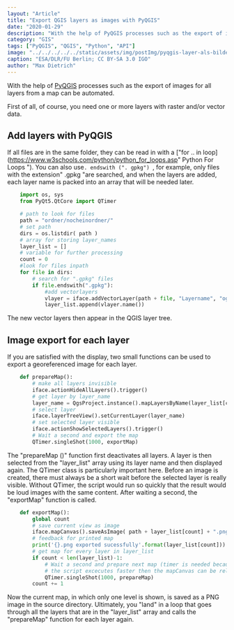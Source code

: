 ```yaml
---
layout: "Article"
title: "Export QGIS layers as images with PyQGIS"
date: "2020-01-29"
description: "With the help of PyQGIS processes such as the export of images for all layers from a map can be automated."
category: "GIS"
tags: ["PyQGIS", "QGIS", "Python", "API"]
image: "../../../../../static/assets/img/postImg/pyqgis-layer-als-bilder-exportieren.jpg"
caption: "ESA/DLR/FU Berlin; CC BY-SA 3.0 IGO"
author: "Max Dietrich"
---
```


With the help of [PyQGIS](https://docs.qgis.org/2.18/de/docs/pyqgis_developer_cookbook/index.html "PyQGIS") processes such as the export of images for all layers from a map can be automated.

First of all, of course, you need one or more layers with raster and/or vector data.

## Add layers with PyQGIS

If all files are in the same folder, they can be read in with a ["for .. in loop](https://www.w3schools.com/python/python_for_loops.asp" Python For Loops "). You can also use`. endswith (". gpkg") `, for example, only files with the extension" .gpkg "are searched, and when the layers are added, each layer name is packed into an array that will be needed later.

```py
    import os, sys
    from PyQt5.QtCore import QTimer

    # path to look for files
    path = "ordner/nocheinordner/"
    # set path
    dirs = os.listdir( path )
    # array for storing layer_names
    layer_list = []
    # variable for further processing
    count = 0
    #look for files inpath
    for file in dirs:
    	# search for ".gpkg" files 
        if file.endswith(".gpkg"):
    		#add vectorlayers
            vlayer = iface.addVectorLayer(path + file, "Layername", "ogr")
            layer_list.append(vlayer.name())
```

The new vector layers then appear in the QGIS layer tree.

## Image export for each layer

If you are satisfied with the display, two small functions can be used to export a georeferenced image for each layer.

```py
    def prepareMap():
        # make all layers invisible
    	iface.actionHideAllLayers().trigger()
        # get layer by layer_name
    	layer_name = QgsProject.instance().mapLayersByName(layer_list[count])[0]
        # select layer
    	iface.layerTreeView().setCurrentLayer(layer_name)
        # set selected layer visible
    	iface.actionShowSelectedLayers().trigger()
        # Wait a second and export the map
    	QTimer.singleShot(1000, exportMap) 
```

The "prepareMap ()" function first deactivates all layers. A layer is then selected from the "layer_list" array using its layer name and then displayed again. The QTimer class is particularly important here. Before an image is created, there must always be a short wait before the selected layer is really visible. Without QTimer, the script would run so quickly that the result would be loud images with the same content. After waiting a second, the "exportMap" function is called.

```py
    def exportMap(): 
        global count
    	# save current view as image
        iface.mapCanvas().saveAsImage( path + layer_list[count] + ".png" )
    	# feedback for printed map
        print('{}.png exported sucessfully'.format(layer_list[count]))
    	# get map for every layer in layer_list
        if count < len(layer_list)-1:
    		# Wait a second and prepare next map (timer is needed because otherwise all images have the samec content 
    		# the script excecutes faster then the mapCanvas can be reloaded
            QTimer.singleShot(1000, prepareMap) 
        count += 1
```
Now the current map, in which only one level is shown, is saved as a PNG image in the source directory. Ultimately, you "land" in a loop that goes through all the layers that are in the "layer_list" array and calls the "prepareMap" function for each layer again.